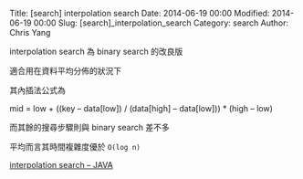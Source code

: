 Title: [search] interpolation search
Date: 2014-06-19 00:00
Modified: 2014-06-19 00:00
Slug: [search]_interpolation_search
Category: search
Author: Chris Yang

interpolation search 為 binary search 的改良版

適合用在資料平均分佈的狀況下

其內插法公式為

mid = low + ((key – data[low]) / (data[high] – data[low])) * (high – low)

而其餘的搜尋步驟則與 binary search 差不多



平均而言其時間複雜度優於 <code>O(log n)</code>



<a href="https://github.com/yljh21328/code_example/blob/master/SEARCH/interpolation_search/interpolation_search.java" target="_blank">interpolation search – JAVA</a>
